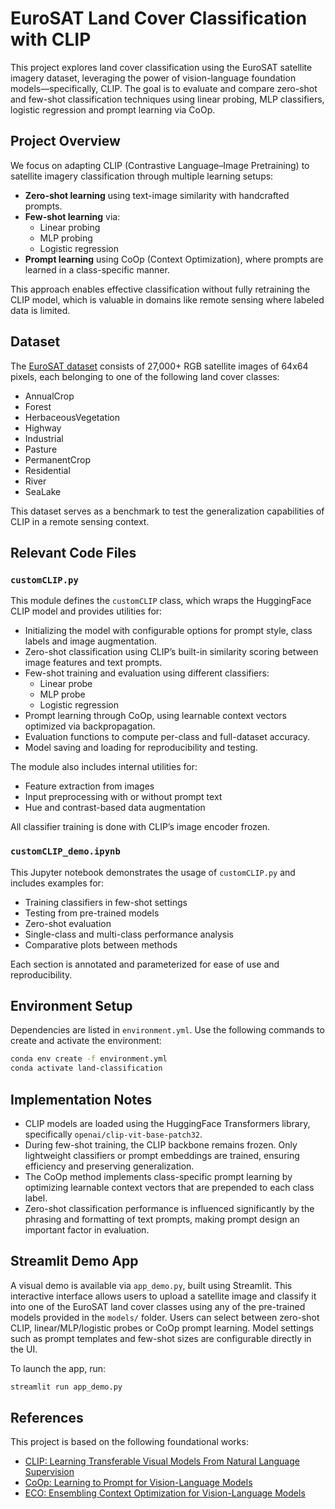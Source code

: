 # EuroSAT Land Cover Classification with CLIP

This project explores land cover classification using the EuroSAT satellite imagery dataset, leveraging the power of vision-language foundation models—specifically, CLIP. The goal is to evaluate and compare zero-shot and few-shot classification techniques using linear probing, MLP classifiers, logistic regression and prompt learning via CoOp.

## Project Overview

We focus on adapting CLIP (Contrastive Language–Image Pretraining) to satellite imagery classification through multiple learning setups:

- **Zero-shot learning** using text-image similarity with handcrafted prompts.
- **Few-shot learning** via:
  - Linear probing
  - MLP probing
  - Logistic regression
- **Prompt learning** using CoOp (Context Optimization), where prompts are learned in a class-specific manner.

This approach enables effective classification without fully retraining the CLIP model, which is valuable in domains like remote sensing where labeled data is limited.

## Dataset

The [EuroSAT dataset](https://github.com/phelber/eurosat) consists of 27,000+ RGB satellite images of 64x64 pixels, each belonging to one of the following land cover classes:

- AnnualCrop
- Forest
- HerbaceousVegetation
- Highway
- Industrial
- Pasture
- PermanentCrop
- Residential
- River
- SeaLake

This dataset serves as a benchmark to test the generalization capabilities of CLIP in a remote sensing context.

## Relevant Code Files

### `customCLIP.py`

This module defines the `customCLIP` class, which wraps the HuggingFace CLIP model and provides utilities for:

- Initializing the model with configurable options for prompt style, class labels and image augmentation.
- Zero-shot classification using CLIP’s built-in similarity scoring between image features and text prompts.
- Few-shot training and evaluation using different classifiers:
  - Linear probe
  - MLP probe
  - Logistic regression
- Prompt learning through CoOp, using learnable context vectors optimized via backpropagation.
- Evaluation functions to compute per-class and full-dataset accuracy.
- Model saving and loading for reproducibility and testing.

The module also includes internal utilities for:
- Feature extraction from images
- Input preprocessing with or without prompt text
- Hue and contrast-based data augmentation

All classifier training is done with CLIP’s image encoder frozen.

### `customCLIP_demo.ipynb`

This Jupyter notebook demonstrates the usage of `customCLIP.py` and includes examples for:

- Training classifiers in few-shot settings
- Testing from pre-trained models
- Zero-shot evaluation
- Single-class and multi-class performance analysis
- Comparative plots between methods

Each section is annotated and parameterized for ease of use and reproducibility.

## Environment Setup

Dependencies are listed in `environment.yml`. Use the following commands to create and activate the environment:

```bash
conda env create -f environment.yml
conda activate land-classification
```

## Implementation Notes

- CLIP models are loaded using the HuggingFace Transformers library, specifically `openai/clip-vit-base-patch32`.
- During few-shot training, the CLIP backbone remains frozen. Only lightweight classifiers or prompt embeddings are trained, ensuring efficiency and preserving generalization.
- The CoOp method implements class-specific prompt learning by optimizing learnable context vectors that are prepended to each class label.
- Zero-shot classification performance is influenced significantly by the phrasing and formatting of text prompts, making prompt design an important factor in evaluation.

## Streamlit Demo App

A visual demo is available via `app_demo.py`, built using Streamlit. This interactive interface allows users to upload a satellite image and classify it into one of the EuroSAT land cover classes using any of the pre-trained models provided in the `models/` folder. Users can select between zero-shot CLIP, linear/MLP/logistic probes or CoOp prompt learning. Model settings such as prompt templates and few-shot sizes are configurable directly in the UI.

To launch the app, run:

```bash
streamlit run app_demo.py
```

## References

This project is based on the following foundational works:

- [CLIP: Learning Transferable Visual Models From Natural Language Supervision](https://arxiv.org/abs/2103.00020)
- [CoOp: Learning to Prompt for Vision-Language Models](https://arxiv.org/abs/2109.01134)
- [ECO: Ensembling Context Optimization for Vision-Language Models](https://arxiv.org/abs/2305.13827)
